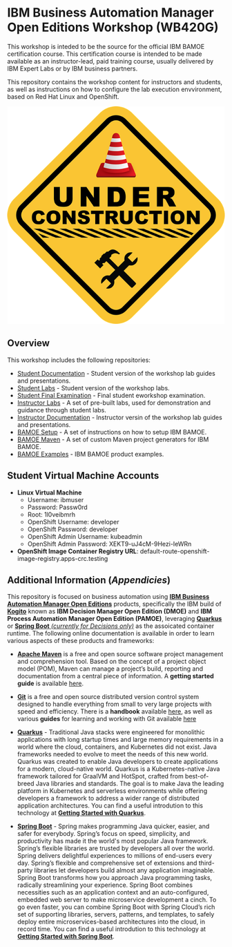 # IBM Business Automation Manager Open Editions Workshop (WB420G)
This workshop is inteded to be the source for the official IBM BAMOE certification course.  This certification course is intended to be made available as an instructor-lead, paid training course, usually delivered by IBM Expert Labs or by IBM business partners.

This repository contains the workshop content for instructors and students, as well as instructions on how to configure the lab execution envvironment, based on Red Hat Linux and OpenShift.

![W420G BAMOE Workshop](../doc/under-construction.png)

## Overview
This workshop includes the following repositories:

- [Student Documentation](https://github.com/bamoe-workshop/student-documents) - Student version of the workshop lab guides and presentations.
- [Student Labs](https://github.com/bamoe-workshop/student-labs) - Student version of the workshop labs.
- [Student Final Examination](https://github.com/bamoe-workshop/student-examination) - Final student eworkshop examination.
- [Instructor Labs](https://github.com/bamoe-workshop/instructor-labs) - A set of pre-built labs, used for demonstration and guidance through student labs.
- [Instructor Documentation](https://github.com/bamoe-workshop/instructor-documents) - Instructor versin of the workshop lab guides and presentations.
- [BAMOE Setup](https://github.com/bamoe/bamoe-setup) - A set of instructions on how to setup IBM BAMOE.
- [BAMOE Maven](https://github.com/bamoe/bamoe-maven) - A set of custom Maven project generators for IBM BAMOE.
- [BAMOE Examples](https://github.com/bamoe-workshop/bamoe-examples) - IBM BAMOE product examples.

## Student Virtual Machine Accounts
  - **Linux Virtual Machine**
    - Username: ibmuser
    - Password: Passw0rd
    - Root: 1l0veibmrh
    - OpenShift Username: developer
    - OpenShift Password: developer
    - OpenShift Admin Username: kubeadmin
    - OpenShift Admin Password: XEKT9-uJ4cM-9Hezi-IeWRn
  - **OpenShift Image Container Registry URL**: default-route-openshift-image-registry.apps-crc.testing

## Additional Information (*Appendicies*)
This repository is focused on business automation using [**IBM Business Automation Manager Open Editions**](https://www.ibm.com/docs/en/ibamoe/9.2.x) products, specifically the IBM build of [**Kogito**](https://kogito.kie.org/) known as **IBM Decision Manager Open Edition (DMOE)** and **IBM Process Automation Manager Open Edition (PAMOE)**, leveraging [**Quarkus**](https://quarkus.io/) or [**Spring Boot** _(currently for Decisions only)_](https://spring.io/) as the assoicated container runtime.  The following online documentation is available in order to learn various aspects of these products and frameworks:

- [**Apache Maven**](https://maven.apache.org/) is a free and open source software project management and comprehension tool. Based on  the concept of a project object model (POM), Maven can manage a project’s build, reporting and documentation from a central piece of  information. A **getting started guide** is available [here](http://maven.apache.org/guides/getting-started/).

- [**Git**](https://git-scm.com//) is a free and open source distributed version control system designed to handle everything from small to very large projects with speed and efficiency. There is a **handbook** available [here](https://guides.github.com/introduction/git-handbook/), as well as various **guides** for learning and working with Git available [here](https://guides.github.com/)

- [**Quarkus**](https://quarkus.io/) - Traditional Java stacks were engineered for monolithic applications with long startup times and large memory requirements in a world where the cloud, containers, and Kubernetes did not exist. Java frameworks needed to evolve to meet the needs of this new world.  Quarkus was created to enable Java developers to create applications for a modern, cloud-native world. Quarkus is a Kubernetes-native Java framework tailored for GraalVM and HotSpot, crafted from best-of-breed Java libraries and standards. The goal is to make Java the leading platform in Kubernetes and serverless environments while offering developers a framework to address a wider range of distributed application architectures.  You can find a useful introdution to this technology at [**Getting Started with Quarkus**](https://quarkus.io/get-started/).

- [**Spring Boot**](https://spring.io/) - Spring makes programming Java quicker, easier, and safer for everybody. Spring’s focus on speed, simplicity, and productivity has made it the world's most popular Java framework.  Spring’s flexible libraries are trusted by developers all over the world. Spring delivers delightful experiences to millions of end-users every day.  Spring’s flexible and comprehensive set of extensions and third-party libraries let developers build almost any application imaginable.  Spring Boot transforms how you approach Java programming tasks, radically streamlining your experience. Spring Boot combines necessities such as an application context and an auto-configured, embedded web server to make microservice development a cinch. To go even faster, you can combine Spring Boot with Spring Cloud’s rich set of supporting libraries, servers, patterns, and templates, to safely deploy entire microservices-based architectures into the cloud, in record time.  You can find a useful introdution to this technology at [**Getting Started with Spring Boot**](https://spring.io/quickstart).
